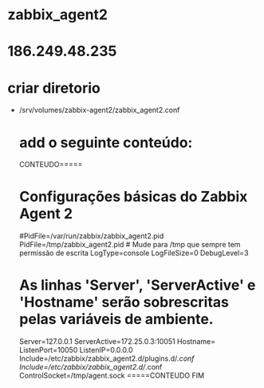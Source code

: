 # zabbix_agent2

# 186.249.48.235

# criar diretorio
- /srv/volumes/zabbix-agent2/zabbix_agent2.conf
    # add o seguinte conteúdo:
    CONTEUDO=====
    # Configurações básicas do Zabbix Agent 2
    #PidFile=/var/run/zabbix/zabbix_agent2.pid
    PidFile=/tmp/zabbix_agent2.pid  # Mude para /tmp que sempre tem permissão de escrita
    LogType=console
    LogFileSize=0
    DebugLevel=3
    # As linhas 'Server', 'ServerActive' e 'Hostname' serão sobrescritas pelas variáveis de ambiente.
    Server=127.0.0.1
    ServerActive=172.25.0.3:10051
    Hostname=
    ListenPort=10050
    ListenIP=0.0.0.0
    Include=/etc/zabbix/zabbix_agent2.d/plugins.d/*.conf
    Include=/etc/zabbix/zabbix_agent2.d/*.conf
    ControlSocket=/tmp/agent.sock
    =====CONTEUDO FIM

